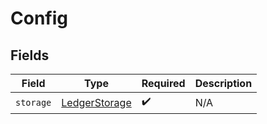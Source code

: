 # Config


## Fields

| Field                                                 | Type                                                  | Required                                              | Description                                           |
| ----------------------------------------------------- | ----------------------------------------------------- | ----------------------------------------------------- | ----------------------------------------------------- |
| `storage`                                             | [LedgerStorage](../../models/shared/ledgerstorage.md) | :heavy_check_mark:                                    | N/A                                                   |